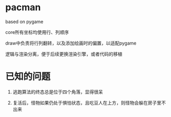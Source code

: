 # pacman
based on pygame

core所有坐标均使用行、列顺序

draw中负责将行列翻转，以及添加绘画时的偏置，以适配pygame

逻辑与渲染分离，便于后续更换渲染引擎，或者代码的移植

# 已知的问题

1. 逃跑算法的终态总是位于四个角落，显得很呆

2. 复活后，怪物如果仍处于惧怕状态，且吃豆人在上方，则怪物会躲在房子里不出来

